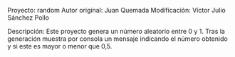 Proyecto: random
Autor original: Juan Quemada
Modificación: Víctor Julio Sánchez Pollo

Descripción:
Este proyecto genera un número aleatorio entre 0 y 1.
Tras la generación muestra por consola un mensaje indicando el número obtenido y si este es mayor o menor que 0,5.
